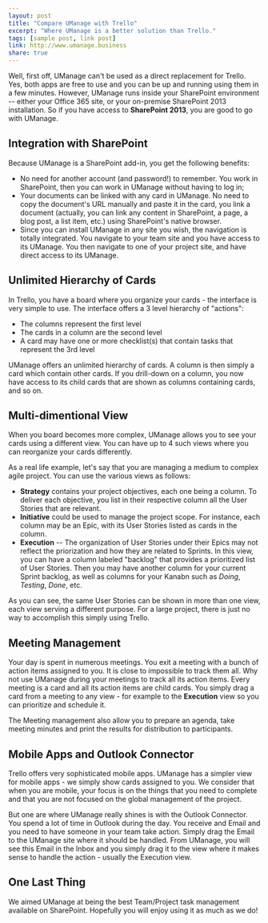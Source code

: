 ```yaml
---
layout: post
title: "Compare UManage with Trello"
excerpt: "Where UManage is a better solution than Trello."
tags: [sample post, link post]
link: http://www.umanage.business
share: true
---
```


Well, first off, UManage can't be used as a direct replacement for Trello. Yes, both apps are free to use and you can be up and running using them in a few minutes.
However, UManage runs inside your SharePoint environment -- either your Office 365 site, or your on-premise SharePoint 2013 installation.
So if you have access to **SharePoint 2013**, you are good to go with UManage.
 
## Integration with SharePoint

Because UManage is a SharePoint add-in, you get the following benefits:

- No need for another account (and password!) to remember. You work in SharePoint, then you can work in UManage without having to log in;
- Your documents can be linked with any card in UManage. No need to copy the document's URL manually and paste it in the card, you link a document 
(actually, you can link any content in SharePoint, a page, a blog post, a list item, etc.) using SharePoint's native browser.
- Since you can install UManage in any site you wish, the navigation is totally integrated. You navigate to your team site and you have access to its UManage.
You then navigate to one of your project site, and have direct access to its UManage.

## Unlimited Hierarchy of Cards

In Trello, you have a board where you organize your cards - the interface is very simple to use. The interface offers a 3 level hierarchy of "actions":

- The columns represent the first level
- The cards in a column are the second level
- A card may have one or more checklist(s) that contain tasks that represent the 3rd level

UManage offers an unlimited hierarchy of cards. A column is then simply a card which contain other cards. If you drill-down on a column, you now have access to
its child cards that are shown as columns containing cards, and so on.

## Multi-dimentional View

When you board becomes more complex, UManage allows you to see your cards using a different view. You can have up to 4 such views where you can reorganize
your cards differently.

As a real life example, let's say that you are managing a medium to complex agile project. You can use the various views as follows:

- **Strategy** contains your project objectives, each one being a column. To deliver each objective, you list in their respective column all the User Stories
that are relevant.
- **Initiative** could be used to manage the project scope. For instance, each column may be an Epic, with its User Stories listed as cards in the column.
- **Execution** -- The organization of User Stories under their Epics may not reflect the priorization and how they are related to Sprints. In this view, 
you can have a column labeled "backlog" that provides a prioritized list of User Stories. Then you may have another column for your current Sprint backlog, 
as well as columns for your Kanabn such as *Doing*, *Testing*, *Done*, etc.

As you can see, the same User Stories can be shown in more than one view, each view serving a different purpose. For a large project, there is just no way to 
accomplish this simply using Trello.

## Meeting Management

Your day is spent in numerous meetings. You exit a meeting with a bunch of action items assigned to you. It is close to impossible to track them all. Why not use UManage
during your meetings to track all its action items. Every meeting is a card and all its action items are child cards. You simply drag a card from a meeting to any view -
for example to the **Execution** view so you can prioritize and schedule it.

The Meeting management also allow you to prepare an agenda, take meeting minutes and print the results for distribution to participants.

## Mobile Apps and Outlook Connector

Trello offers very sophisticated mobile apps. UManage has a simpler view for mobile apps - we simply show cards assigned to you. We consider that when you are mobile, 
your focus is on the things that you need to complete and that you are not focused on the global management of the project.

But one are where UManage really shines is with the Outlook Connector. You spend a lot of time in Outlook during the day. You receive and Email and you need to have
someone in your team take action. Simply drag the Email to the UManage site where it should be handled. From UManage, you will see this Email in the Inbox and you simply drag it to 
the view where it makes sense to handle the action - usually the Execution view.

## One Last Thing

We aimed UManage at being the best Team/Project task management available on SharePoint. Hopefully you will enjoy using it as much as we do!